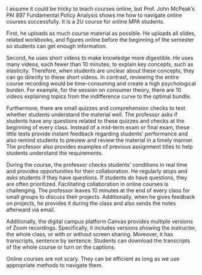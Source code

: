 I assume it could be tricky to teach courses online, but Prof. John McPeak’s PAI 897 Fundamental Policy Analysis shows me how to navigate online courses successfully. It is a 2U course for online MPA students.

First, he uploads as much course material as possible. He uploads all slides, related workbooks, and figures online before the beginning of the semester so students can get enough information.

Second, he uses short videos to make knowledge more digestible. He uses many videos, each fewer than 10 minutes, to explain key concepts, such as elasticity. Therefore, when students are unclear about these concepts, they can go directly to these short videos. In contrast, reviewing the entire course recording would be time-consuming and create a high psychological burden. For example, for the session on consumer theory, there are 10 videos explaining topics from the indifference curve to the optimal bundle.

Furthermore, there are small quizzes and comprehension checks to test whether students understand the material well. The professor asks if students have any questions related to these quizzes and checks at the beginning of every class. Instead of a mid-term exam or final exam, these little tests provide instant feedback regarding students’ performance and also remind students to preview and review the material in a timely manner. The professor also provides examples of previous assignment titles to help students understand the requirements.

During the course, the professor checks students’ conditions in real time and provides opportunities for their collaboration. He regularly stops and asks students if they have questions. If students do have questions, they are often prioritized. Facilitating collaboration in online courses is challenging. The professor leaves 10 minutes at the end of every class for small groups to discuss their projects. Additionally, when he gives feedback on projects, he provides it during the class and also sends the notes afterward via email.

Additionally, the digital campus platform Canvas provides multiple versions of Zoom recordings. Specifically, it includes versions showing the instructor, the whole class, or with or without screen sharing. Moreover, it has transcripts, sentence by sentence. Students can download the transcripts of the whole course or turn on the captions.

Online courses are not scary. They can be efficient as long as we use appropriate methods to navigate them.
